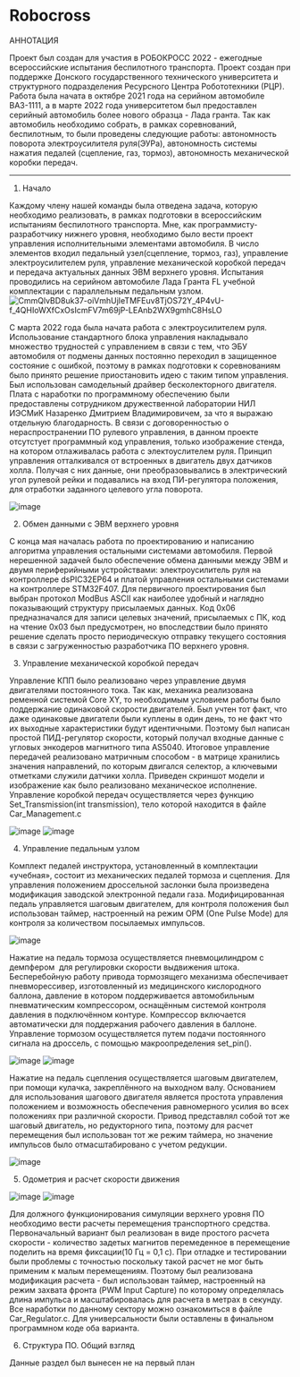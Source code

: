 # Robocross
АННОТАЦИЯ

Проект был создан для участия в РОБОКРОСС 2022 - ежегодные всероссийские испытания беспилотного транспорта. Проект создан при поддержке Донского государственного технического университета и структурного подразделения Ресурсного Центра Робототехники (РЦР). Работа была начата в октябре 2021 года на серийном автомобиле ВАЗ-1111, а в марте 2022 года университетом был предоставлен серийный автомобиль более нового образца - Лада гранта. Так как автомобиль необходимо собрать, в рамках соревнований, беспилотным, то были проведены следующие работы: автономность поворота электроусилителя руля(ЭУРа), автономность системы нажатия педалей (сцепление, газ, тормоз), автономность механической коробки передач.
______________________________________________________________________________________________________________________________

1. Начало 

Каждому члену нашей команды была отведена задача, которую необходимо реализовать, в рамках подготовки в всероссийским испытаниям беспилотного транспорта.
Мне, как программисту-разработчику нижнего уровня, необходимо было вести проект управления исполнительными элементами автомобиля. В число элементов входил педальный узел(сцепление, тормоз, газ), управление электроусилителем руля, управление механической коробкой передач и передача актуальных данных ЭВМ верхнего уровня.
Испытания проводились на серийном автомобиле Лада Гранта FL учебной комплектации с параллельным педальным узлом.
![CmmQlvBD8uk37-oiVmhUjIeTMFEuv8TjOS72Y_4P4vU-f_4QHIoWXfCxOsIcmFV7m69jP-LEAnb2WX9gmhC8HsLO](https://user-images.githubusercontent.com/91759086/178328498-c113d7da-5a7d-46d6-baa2-a3d285c33250.jpg)

С марта 2022 года была начата работа с электроусилителем руля. Использование стандартного блока управления накладывало множество трудностей с управлением в связи с тем, что ЭБУ автомобиля от подмены данных постоянно переходил в защищенное состояние с ошибкой, поэтому в рамках подготовки к соревнованиям было принято решение приостановить идею с таким типом управления. Был использован самодельный драйвер бесколекторного двигателя. Плата с наработки по программному обеспечению были предоставлены сотрудником дружественной лаборатории НИЛ ИЭСМиК Назаренко Дмитрием Владимировичем, за что я выражаю отдельную благодарность. В связи с договоренностью о нераспространении ПО рулевого управления, в данном проекте отсутстует программный код управления, только изображение стенда, на котором отлаживалась работа с электоуслителем руля. Принцип управления отталкивался от встроенных в двигатель двух датчиков холла. Получая с них данные, они преобразовывались в электрический угол рулевой рейки и подавались на вход ПИ-регулятора положения, для отработки заданного целевого угла поворота.

![image](https://user-images.githubusercontent.com/91759086/178329387-0888fb21-c78e-41d0-86f8-4fc4bb16544f.png)

2. Обмен данными с ЭВМ верхнего уровня

С конца мая началась работа по проектированию и написанию алгоритма управления остальными системами автомобиля. Первой нерешенной задачей было обеспечение обмена данными между ЭВМ и двумя периферийными устройствами: электроусилитель руля на контроллере dsPIC32EP64 и платой управления остальными системами на контроллере STM32F407. Для первичного проектирования был выбран протокол ModBus ASCII как наиболее удобный и наглядно показывающий структуру присылаемых данных. Код 0х06 предназначался для записи целевых значений, присылаемых с ПК, код на чтение 0х03 был предусмотрен, но впоследствии было принято решение сделать просто периодическую отправку текущего состояния в связи с загруженностью разработчика ПО верхнего уровня.

3. Управление механической коробкой передач

Управление КПП было реализовано через управление двумя двигателями постоянного тока. Так как, механика реализована ременной системой Core XY, то необходимым условием работы было поддержание одинаковой скорости двигателей. Был учтен тот факт, что даже одинаковые двигатели были куплены в один день, то не факт что их выходные характеристики будут идентичными. Поэтому был написан простой ПИД-регулятор скорости, который получал входные данные с угловых энкодеров магнитного типа AS5040. Итоговое управление передачей реализовано матричным способом - в матрице хранились значения направлений, по которым двигался селектор, а ключевыми отметками служили датчики холла. Приведен скриншот модели и изображение как было реализовано механическое исполнение. Управление коробкой передач осуществляется через функцию Set_Transmission(int transmission), тело которой находится в файле Car_Management.c

![image](https://user-images.githubusercontent.com/91759086/178335250-1f2487bd-1f0c-4023-a280-8e5804121554.png)
![image](https://user-images.githubusercontent.com/91759086/178335775-206e5586-5139-4fc2-9813-e9316a437fa1.png)

4. Управление педальным узлом

Комплект педалей инструктора, установленный в комплектации «учебная», состоит из механических педалей тормоза и сцепления. Для управления положением дроссельной заслонки была произведена модификация заводской электронной педали газа. Модифицированная педаль управляется шаговым двигателем, для контроля положения был использован таймер, настроенный на режим OPM (One Pulse Mode) для контроля за количеством посылаемых импульсов.

![image](https://user-images.githubusercontent.com/91759086/178336223-675bb1f7-c833-44d2-83ab-7a42889f328f.png)

Нажатие на педаль тормоза осуществляется пневмоцилиндром с демпфером  для регулировки скорости выдвижения штока. Бесперебойную работу привода тормозящего механизма обеспечивает пневморессивер, изготовленный из медицинского кислородного баллона, давление в котором поддерживается автомобильным пневматическим компрессором, оснащённым системой контроля давления в подключённом контуре. Компрессор включается автоматически для поддержания рабочего давления в баллоне. Управление тормозом осуществляется путем подачи постоянного сигнала на дроссель, с помощью макроопределения set_pin(). 

![image](https://user-images.githubusercontent.com/91759086/178336273-102059bb-6052-4ae2-93da-f08a10bfe1fb.png)
![image](https://user-images.githubusercontent.com/91759086/178336313-75395bad-d8b7-4080-8d60-5c210ea9d341.png)


Нажатие на педаль сцепления осуществляется шаговым двигателем, при помощи кулачка, закреплённого на выходном валу. Основанием для использования шагового двигателя является простота управления положением и возможность обеспечения равномерного усилия во всех положениях при различной скорости. Привод представлял собой тот же шаговый двигатель, но редукторного типа, поэтому для расчет перемещения был использован тот же режим таймера, но значение импульсов было отмасштабировано с учетом редукции.

![image](https://user-images.githubusercontent.com/91759086/178336674-5819243d-fddb-47b2-85bb-ef44722ea404.png)

5. Одометрия и расчет скорости движения

![image](https://user-images.githubusercontent.com/91759086/178339724-75469d24-cc35-4beb-b042-e1cd469c7c01.png)
![image](https://user-images.githubusercontent.com/91759086/178339756-054c044d-0793-4e26-8f90-d5a23a9d1811.png)

Для должного функционирования симуляции верхнего уровня ПО необходимо вести расчеты перемещения транспортного средства. Первоначальный вариант был реализован в виде простого расчета скорости - количество задетых магнитов перемеденное в перемещение поделить на время фиксации(10 Гц = 0,1 с). При отладке и тестировании были проблемы с точностью поскольку такой расчет не мог быть применим к малым перемещениям. Поэтому был реализована модификация расчета - был использован таймер, настроенный на режим захвата фронта (PWM Input Capture) по которому определялась длина импульса и масштабировалась для расчета в метрах в секунду. Все наработки по данному сектору можно ознакомиться в файле Car_Regulator.с. Для универсальности были оставлены в финальном программном коде оба варианта.

6. Структура ПО. Общий взгляд

Данные раздел был вынесен не на первый план 
